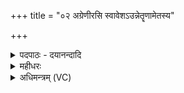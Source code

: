 +++
title = "०२ अग्रेणीरसि स्वावेशऽउन्नेतॄणामेतस्य"

+++
<details><summary>पदपाठः - दयानन्दादि</summary>

अ॒ग्रे॒णीः। अ॒ग्रे॒नीरित्य॑ग्रे॒ऽनीः। अ॒सि॒। स्वा॒वे॒श इति॑ सुऽआवे॒शः। उ॒न्ने॒तॄ॒णामित्यु॑त्ऽनेतॄ॒णाम्। ए॒तन्य॑। वि॒त्ता॒त्। अधि॑। त्वा॒। स्था॒स्य॒ति॒। दे॒वः। त्वा॒। स॒वि॒ता। मध्वा॑। अ॒न॒क्तु॒। सु॒पि॒प्प॒लाभ्य॒ इति॑ सुऽपिप्प॒लाभ्यः॑। त्वा॒। ओष॑धीभ्यः। द्याम्। अग्रे॑ण। अ॒स्पृ॒क्षः॒। आ। अ॒न्तरि॑क्षम्। मध्ये॑न। अ॒प्राः॒। पृ॒थि॒वीम्। उ॑परेण। अ॒दृ॒ँहीः॒। २।
</details>

<details><summary>महीधरः</summary>

म० 'प्रथमशकलं चाग्रेणीरसीति' ( का० ६।२ । १९)। यूपावटे प्रथमशकलं निक्षिपेदिति सूत्रार्थः । हे यूपशकल, त्वमग्रेणीरसि अग्रे प्रथमं यूपस्य छिद्यमानस्य नीयतेऽपनीयत इत्यग्रेणीः । यूपस्य प्रथमावयवभूतो भवसीत्यर्थः । यद्वा अग्रे प्रथमं यूपमवटं प्रति नयतीत्यग्रेणीः पुरःसरः । किंभूतस्त्वम् । उन्नेतॄणामुन्नयनकर्तॄणामध्वर्यूणां स्वावेशः सुखेनावेशयितुं शक्यः ते ह्येनं यूपावटे सुखेनावेशयन्ति लघुत्वात् । स त्वमेतस्य कर्मणो वित्तात् । कर्मणि षष्ठी । एतत्कर्म विद्धि जानीहि । किं तत्कर्म । यत् यूपः त्वामधि स्थास्यति त्वदुपर्यवस्थानं करिष्यति तत्त्वया बोद्धव्यमित्यर्थः । 'देवस्य त्वेत्यनक्तीति' (का. ६ । ३ । २) यूपमिति शेषः । यूपदेवत्यम् । हे यूप, सविता देवः मध्वा मधुना मधुरेणाज्येन वा त्वामनक्तु । मध्वा । अनित्यमागमशासनमिति नुमभावः । 'चषालमुभय  
यूपः  
तोऽक्तं प्रतिमुञ्चति सुपिप्पलाभ्य इति' (का० ६ । ३ । ३-४)। अध उपरि चाज्येन लिप्तं चषालं यूपाग्रे स्थापयेदिति सूत्रार्थः। हे चषाल, त्वां यूपस्याग्रे प्रतिमुच्चामीति शेषः । किमर्थम् । ओषधीभ्यः व्रीह्याद्योषधिनिष्पत्त्यर्थम् । किंभूताभ्य ओषधीभ्यः । सुपिप्पलाभ्यः शोभनफलयुक्ताभ्य इत्यर्थः । ( का. ६ । ३ । ७) द्यामणेत्युच्छ्रयतीति । उन्नतं कुर्यादित्यर्थः । यूपदेवत्यम् । यूपस्य महिमोच्यते । हे यूप, त्वमग्रेणाग्रभागेन द्यां दिवमस्पृक्षः स्पृष्टवानसि । स्पृशतेर्लुङि ‘शल इगुपधादनिटः क्सः' ( पा० ३ । १।४५ ) इति क्सप्रत्ययः । मध्येन मध्यभागेनान्तरिक्षमा अप्राः आपूरितवानसि । 'प्रा पूरणे' । अपरेणाधोभागेन अनिष्टप्रदेशेन पृथिवीं भूमिमदृंहीः दृढीकृतवानसि ॥२॥  
तृतीया।
</details>

<details><summary>अधिमन्त्रम् (VC)</summary>

- सविता देवता
- शाकल्य ऋषिः
- निचृद् गायत्री, स्वराट् पङ्क्तिः
- षड्जः, धैवतः
</details>